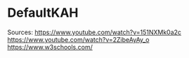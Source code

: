 # DefaultKAH
Sources:
https://www.youtube.com/watch?v=151NXMk0a2c
https://www.youtube.com/watch?v=2ZibeAyAy_o
https://www.w3schools.com/
